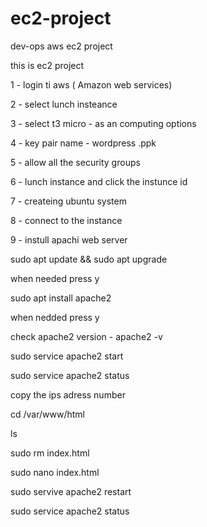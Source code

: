 # ec2-project
dev-ops aws ec2 project


this is ec2 project

1 - login ti aws ( Amazon web services)

2 - select lunch insteance

3 - select t3 micro - as an computing options

4 - key pair name - wordpress .ppk

5 - allow all the security groups

6 - lunch instance and click the instunce id

7 - createing ubuntu system

8 - connect to the instance

9 - instull apachi web server
 
sudo apt update && sudo apt upgrade

when needed press y

sudo apt install apache2

when nedded press y

check apache2 version - apache2 -v

sudo service apache2 start

sudo service apache2 status

copy the ips adress number

cd /var/www/html

ls

sudo rm index.html

sudo nano index.html

sudo servive apache2 restart



sudo service apache2 status


